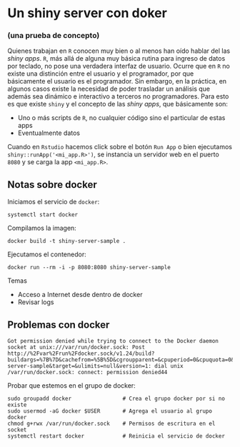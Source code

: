 # Un shiny server con doker
### (una prueba de concepto)

Quienes trabajan en `R` conocen muy bien o al menos han oído hablar del las
_shiny apps_. `R`, más allá de alguna muy básica rutina para ingreso de datos
por teclado, no pose una verdadera interfaz de usuario. Ocurre que en `R` no
existe una distinción entre el usuario y el programador, por que básicamente el
usuario es el programador. Sin embargo, en la práctica, en algunos casos existe
la necesidad de poder trasladar un análisis que además sea dinámico e
interactivo a terceros no programadores. Para esto es que existe `shiny` y el
concepto de las _shiny apps_, que básicamente son:

* Uno o más scripts de `R`, no cualquier código sino el particular de estas apps
* Eventualmente datos

Cuando en `Rstudio` hacemos click sobre el botón `Run App` o bien ejecutamos
`shiny::runApp('<mi_app.R>')`, se instancia un servidor web en el puerto `8080`
y se carga la app `<mi_app.R>`.



## Notas sobre docker

Iniciamos el servicio de `docker`:

    systemctl start docker

Compilamos la imagen:

    docker build -t shiny-server-sample .

Ejecutamos el contenedor:

    docker run --rm -i -p 8080:8080 shiny-server-sample

Temas
* Acceso a Internet desde dentro de docker
* Revisar logs


## Problemas con docker

    Got permission denied while trying to connect to the Docker daemon socket at unix:///var/run/docker.sock: Post http://%2Fvar%2Frun%2Fdocker.sock/v1.24/build?buildargs=%7B%7D&cachefrom=%5B%5D&cgroupparent=&cpuperiod=0&cpuquota=0&cpusetcpus=&cpusetmems=&cpushares=0&dockerfile=Dockerfile&labels=%7B%7D&memory=0&memswap=0&networkmode=default&rm=1&shmsize=0&t=shiny-server-sample&target=&ulimits=null&version=1: dial unix /var/run/docker.sock: connect: permission denied44

Probar que estemos en el grupo de docker:

    sudo groupadd docker                # Crea el grupo docker por si no existe
    sudo usermod -aG docker $USER       # Agrega el usuario al grupo docker
    chmod g+rwx /var/run/docker.sock    # Permisos de escritura en el socket
    systemctl restart docker            # Reinicia el servicio de docker
